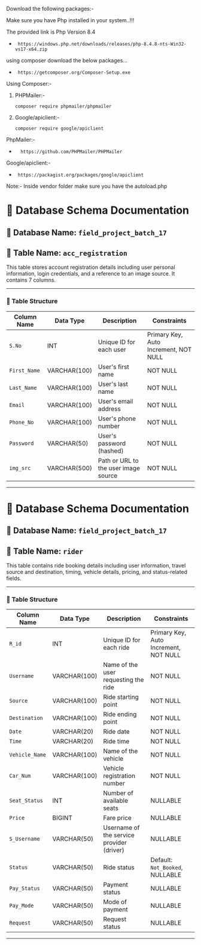 Download the following packages:- 

Make sure you have Php installed in your system..!!!  

   The provided link is Php Version 8.4 
   *      https://windows.php.net/downloads/releases/php-8.4.8-nts-Win32-vs17-x64.zip

using composer download the below packages... 
*      https://getcomposer.org/Composer-Setup.exe

Using Composer:-     
1. PHPMailer:-
   
       composer require phpmailer/phpmailer
3. Google/apiclient:-  
      
       composer require google/apiclient
   
PhpMailer:-
*       https://github.com/PHPMailer/PHPMailer
Google/apiclient:-
*      https://packagist.org/packages/google/apiclient
Note:- Inside vendor folder make sure you have the autoload.php


# 📘 Database Schema Documentation

## 📂 Database Name: `field_project_batch_17`

## 📄 Table Name: `acc_registration`

This table stores account registration details including user personal information, login credentials, and a reference to an image source. It contains 7 columns.

---

### 🔢 Table Structure

| Column Name  | Data Type       | Description                           | Constraints                            |
|--------------|------------------|---------------------------------------|----------------------------------------|
| `S.No`       | INT              | Unique ID for each user               | Primary Key, Auto Increment, NOT NULL  |
| `First_Name` | VARCHAR(100)     | User's first name                     | NOT NULL                               |
| `Last_Name`  | VARCHAR(100)     | User's last name                      | NOT NULL                               |
| `Email`      | VARCHAR(100)     | User's email address                  | NOT NULL                               |
| `Phone_No`   | VARCHAR(100)     | User's phone number                   | NOT NULL                               |
| `Password`   | VARCHAR(50)      | User's password (hashed)              | NOT NULL                               |
| `img_src`    | VARCHAR(500)     | Path or URL to the user image source | NOT NULL                               |

---

# 📘 Database Schema Documentation

## 📂 Database Name: `field_project_batch_17`

## 📄 Table Name: `rider`

This table contains ride booking details including user information, travel source and destination, timing, vehicle details, pricing, and status-related fields.

---

### 🔢 Table Structure

| Column Name   | Data Type      | Description                                 | Constraints                         |
|---------------|----------------|---------------------------------------------|-------------------------------------|
| `R_id`        | INT            | Unique ID for each ride                     | Primary Key, Auto Increment, NOT NULL |
| `Username`    | VARCHAR(100)   | Name of the user requesting the ride        | NOT NULL                            |
| `Source`      | VARCHAR(100)   | Ride starting point                         | NOT NULL                            |
| `Destination` | VARCHAR(100)   | Ride ending point                           | NOT NULL                            |
| `Date`        | VARCHAR(20)    | Ride date                                   | NOT NULL                            |
| `Time`        | VARCHAR(20)    | Ride time                                   | NOT NULL                            |
| `Vehicle_Name`| VARCHAR(100)   | Name of the vehicle                         | NOT NULL                            |
| `Car_Num`     | VARCHAR(100)   | Vehicle registration number                 | NOT NULL                            |
| `Seat_Status` | INT            | Number of available seats                   | NULLABLE                            |
| `Price`       | BIGINT         | Fare price                                  | NULLABLE                            |
| `S_Username`  | VARCHAR(50)    | Username of the service provider (driver)   | NULLABLE                            |
| `Status`      | VARCHAR(50)    | Ride status                                 | Default: `Not_Booked`, NULLABLE     |
| `Pay_Status`  | VARCHAR(50)    | Payment status                              | NULLABLE                            |
| `Pay_Mode`    | VARCHAR(50)    | Mode of payment                             | NULLABLE                            |
| `Request`     | VARCHAR(50)    | Request status                              | NULLABLE                            |

---

